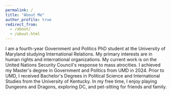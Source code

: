 ```yaml
---
permalink: /
title: "About Me"
author_profile: true
redirect_from: 
  - /about/
  - /about.html
---
```


I am a fourth-year Government and Politics PhD student at the University of Maryland studying International Relations. My primary interests are in human rights and international organizations. My current work is on the United Nations Security Council's response to mass atrocities. I achieved my Master's degree in Government and Politics from UMD in 2024. Prior to UMD, I received Bachelor's Degrees in Political Science and International Studies from the University of Kentucky. In my free time, I enjoy playing Dungeons and Dragons, exploring DC, and pet-sitting for friends and family.
